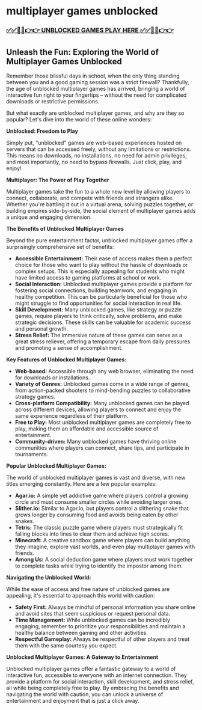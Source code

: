 # multiplayer games unblocked

### [✅✅🔴🔴👉👉 UNBLOCKED GAMES PLAY HERE ✅✅🔴🔴👉👉](https://topstoryindia.com)

##  Unleash the Fun: Exploring the World of Multiplayer Games Unblocked

Remember those blissful days in school, when the only thing standing between you and a good gaming session was a strict firewall? Thankfully, the age of unblocked multiplayer games has arrived, bringing a world of interactive fun right to your fingertips – without the need for complicated downloads or restrictive permissions.

But what exactly are unblocked multiplayer games, and why are they so popular? Let's dive into the world of these online wonders:

**Unblocked: Freedom to Play**

Simply put, "unblocked" games are web-based experiences hosted on servers that can be accessed freely, without any limitations or restrictions. This means no downloads, no installations, no need for admin privileges, and most importantly, no need to bypass firewalls. Just click, play, and enjoy!

**Multiplayer: The Power of Play Together**

Multiplayer games take the fun to a whole new level by allowing players to connect, collaborate, and compete with friends and strangers alike. Whether you're battling it out in a virtual arena, solving puzzles together, or building empires side-by-side, the social element of multiplayer games adds a unique and engaging dimension.

**The Benefits of Unblocked Multiplayer Games**

Beyond the pure entertainment factor, unblocked multiplayer games offer a surprisingly comprehensive set of benefits:

* **Accessible Entertainment:** Their ease of access makes them a perfect choice for those who want to play without the hassle of downloads or complex setups. This is especially appealing for students who might have limited access to gaming platforms at school or work.
* **Social Interaction:** Unblocked multiplayer games provide a platform for fostering social connections, building teamwork, and engaging in healthy competition. This can be particularly beneficial for those who might struggle to find opportunities for social interaction in real life.
* **Skill Development:** Many unblocked games, like strategy or puzzle games, require players to think critically, solve problems, and make strategic decisions. These skills can be valuable for academic success and personal growth.
* **Stress Relief:**  The immersive nature of these games can serve as a great stress reliever, offering a temporary escape from daily pressures and promoting a sense of accomplishment.

**Key Features of Unblocked Multiplayer Games:**

* **Web-based:** Accessible through any web browser, eliminating the need for downloads or installations.
* **Variety of Genres:** Unblocked games come in a wide range of genres, from action-packed shooters to mind-bending puzzles to collaborative strategy games.
* **Cross-platform Compatibility:**  Many unblocked games can be played across different devices, allowing players to connect and enjoy the same experience regardless of their platform.
* **Free to Play:**  Most unblocked multiplayer games are completely free to play, making them an affordable and accessible source of entertainment.
* **Community-driven:**  Many unblocked games have thriving online communities where players can connect, share tips, and participate in tournaments.

**Popular Unblocked Multiplayer Games:**

The world of unblocked multiplayer games is vast and diverse, with new titles emerging constantly. Here are a few popular examples:

* **Agar.io:** A simple yet addictive game where players control a growing circle and must consume smaller circles while avoiding larger ones.
* **Slither.io:**  Similar to Agar.io, but players control a slithering snake that grows longer by consuming food and avoids being eaten by other snakes.
* **Tetris:**  The classic puzzle game where players must strategically fit falling blocks into lines to clear them and achieve high scores.
* **Minecraft:**  A creative sandbox game where players can build anything they imagine, explore vast worlds, and even play multiplayer games with friends.
* **Among Us:**  A social deduction game where players must work together to complete tasks while trying to identify the impostor among them.

**Navigating the Unblocked World:**

While the ease of access and free nature of unblocked games are appealing, it's essential to approach this world with caution:

* **Safety First:**  Always be mindful of personal information you share online and avoid sites that seem suspicious or request personal data.
* **Time Management:**  While unblocked games can be incredibly engaging, remember to prioritize your responsibilities and maintain a healthy balance between gaming and other activities.
* **Respectful Gameplay:**  Always be respectful of other players and treat them with the same courtesy you expect.

**Unblocked Multiplayer Games: A Gateway to Entertainment**

Unblocked multiplayer games offer a fantastic gateway to a world of interactive fun, accessible to everyone with an internet connection. They provide a platform for social interaction, skill development, and stress relief, all while being completely free to play. By embracing the benefits and navigating the world with caution, you can unlock a universe of entertainment and enjoyment that is just a click away. 
